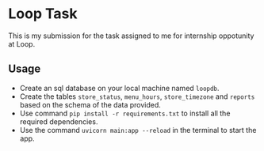 # Loop Task

This is my submission for the task assigned to me for internship oppotunity at Loop.

## Usage

- Create an sql database on your local machine named `loopdb`.
- Create the tables `store_status`, `menu_hours`, `store_timezone` and `reports` based on the schema of the data provided. 
- Use command ` pip install -r requirements.txt ` to install all the required dependencies.
- Use the command `uvicorn main:app --reload` in the terminal to start the app.

